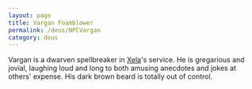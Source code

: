 ```yaml
---
layout: page
title: Vargan Foamblower
permalink: /deus/NPCVargan
category: deus
---
```

Vargan is a dwarven spellbreaker in [Xela](NPCXela)'s service. He is gregarious and jovial, laughing loud and long to both amusing anecdotes and jokes at others' expense. His dark brown beard is totally out of control.
